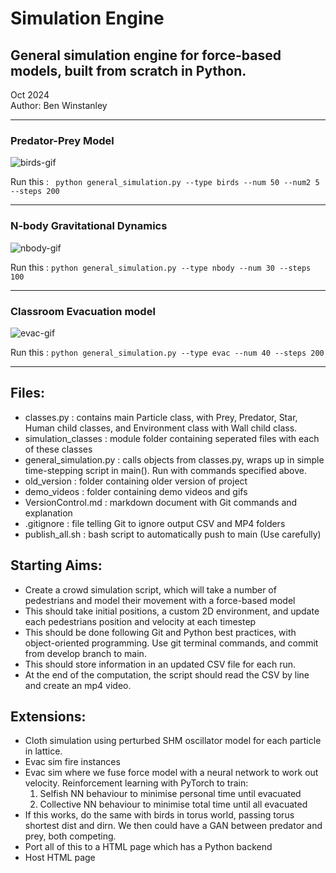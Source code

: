 # Simulation Engine
## General simulation engine for force-based models, built from scratch in Python.
Oct 2024 \
Author: Ben Winstanley

----

### Predator-Prey Model


![birds-gif](https://github.com/benw000/Crowd-Simulation/blob/main/demo_videos/birds_demo.gif)

Run this :  ``` python general_simulation.py --type birds --num 50 --num2 5 --steps 200```

--- 

### N-body Gravitational Dynamics


![nbody-gif](https://github.com/benw000/Crowd-Simulation/blob/main/demo_videos/nbody_demo.gif)

Run this :  ``` python general_simulation.py --type nbody --num 30 --steps 100 ```

---

### Classroom Evacuation model


![evac-gif](https://github.com/benw000/Crowd-Simulation/blob/main/demo_videos/evac_demo.gif)

Run this :  ``` python general_simulation.py --type evac --num 40 --steps 200 ```

---




Files:
---

- classes.py : contains main Particle class, with Prey, Predator, Star, Human child classes, and Environment class with Wall child class.
- simulation_classes : module folder containing seperated files with each of these classes
- general_simulation.py : calls objects from classes.py, wraps up in simple time-stepping script in main(). Run with commands specified above.
- old_version : folder containing older version of project
- demo_videos : folder containing demo videos and gifs
- VersionControl.md : markdown document with Git commands and explanation
- .gitignore : file telling Git to ignore output CSV and MP4 folders
- publish_all.sh : bash script to automatically push to main (Use carefully)

Starting Aims:
----
- Create a crowd simulation script, which will take a number of pedestrians and model their movement with a force-based model
- This should take initial positions, a custom 2D environment, and update each pedestrians position and velocity at each timestep
- This should be done following Git and Python best practices, with object-oriented programming. Use git terminal commands, and commit from develop branch to main.
- This should store information in an updated CSV file for each run.
- At the end of the computation, the script should read the CSV by line and create an mp4 video.

Extensions:
-----
- Cloth simulation using perturbed SHM oscillator model for each particle in lattice.
- Evac sim fire instances
- Evac sim where we fuse force model with a neural network to work out velocity. Reinforcement learning with PyTorch to train:
    1. Selfish NN behaviour to minimise personal time until evacuated
    2. Collective NN behaviour to minimise total time until all evacuated
- If this works, do the same with birds in torus world, passing torus shortest dist and dirn. We then could have a GAN between predator and prey, both competing.
- Port all of this to a HTML page which has a Python backend
- Host HTML page 
